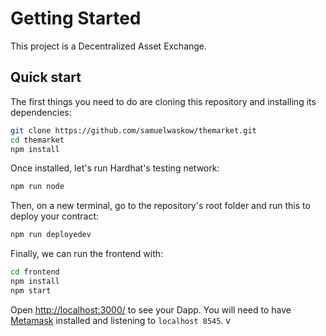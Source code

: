 # Getting Started

This project is a Decentralized Asset Exchange.

## Quick start

The first things you need to do are cloning this repository and installing its
dependencies:

```sh
git clone https://github.com/samuelwaskow/themarket.git
cd themarket
npm install
```

Once installed, let's run Hardhat's testing network:

```sh
npm run node
```

Then, on a new terminal, go to the repository's root folder and run this to
deploy your contract:

```sh
npm run deployedev
```

Finally, we can run the frontend with:

```sh
cd frontend
npm install
npm start
```

Open [http://localhost:3000/](http://localhost:3000/) to see your Dapp. You will
need to have [Metamask](https://metamask.io) installed and listening to
`localhost 8545`.
v